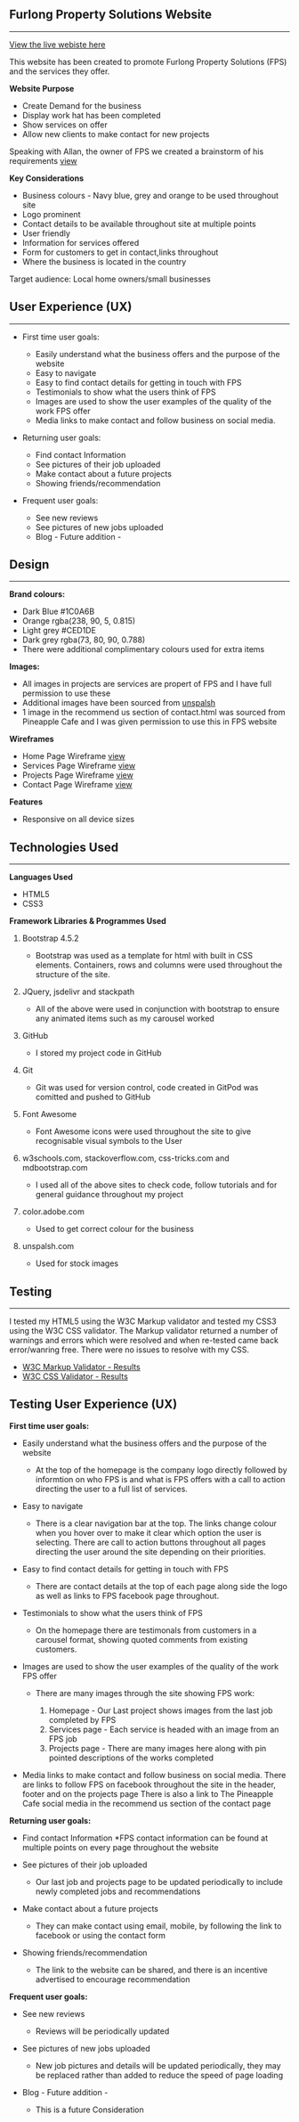 **Furlong Property Solutions Website**
----------------------------------
----------------------------------

[View the live webiste here](https://edavies2020.github.io/fps-ms1/.)

This website has been created to promote Furlong Property Solutions (FPS) and the services they offer. 

**Website Purpose**

* Create Demand for the business
* Display work hat has been completed
* Show services on offer
* Allow new clients to make contact for new projects

Speaking with Allan, the owner of FPS we created a brainstorm of his requirements [view](assets/images/readme/brainstorm.jpeg)

**Key Considerations**

* Business colours - Navy blue, grey and orange to be used throughout site
* Logo prominent
* Contact details to be available throughout site at multiple points
* User friendly 
* Information for services offered
* Form for customers to get in contact,links throughout
* Where the business is located in the country

Target audience: Local home owners/small businesses

User Experience (UX)
---------------------
---------------------
* First time user goals:
    * Easily understand what the business offers and the purpose of the website
    * Easy to navigate
    * Easy to find contact details for getting in touch with FPS
    * Testimonials to show what the users think of FPS
    * Images are used to show the user examples of the quality of the work FPS offer
    * Media links to make contact and follow business on social media.

* Returning user goals:
    * Find contact Information
    * See pictures of their job uploaded
    * Make contact about a future projects
    * Showing friends/recommendation

* Frequent user goals:
    * See new reviews
    * See pictures of new jobs uploaded
    * Blog - Future addition -

Design
----------
----------
**Brand colours:**
* Dark Blue     #1C0A6B
* Orange        rgba(238, 90, 5, 0.815) 
* Light grey    #CED1DE
* Dark grey     rgba(73, 80, 90, 0.788)
* There were additional complimentary colours used for extra items

**Images:**
* All images in projects are services are propert of FPS and I have full permission to use these
* Additional images have been sourced from [unspalsh](https://unsplash.com/)
* 1 image in the recommend us section of contact.html was sourced from Pineapple Cafe and I was given permission to use this in FPS website

**Wireframes**
* Home Page Wireframe [view](assets/images/readme/homepageWF.jpeg)
* Services Page Wireframe [view](assets/images/readme/serviceswf.jpeg)
* Projects Page Wireframe [view](assets/images/readme/ourprojectsWF.jpeg)
* Contact Page Wireframe [view](assets/images/readme/contactwf.jpeg)

**Features**
* Responsive on all device sizes

Technologies Used
------------------
------------------

**Languages Used**
* HTML5 
* CSS3

**Framework Libraries & Programmes Used**
1. Bootstrap 4.5.2
    * Bootstrap was used as a template for html with built in CSS elements. Containers, rows and columns were used throughout the structure of the site.

2. JQuery, jsdelivr and stackpath
    * All of the above were used in conjunction with bootstrap to ensure any animated items such as my carousel worked

3. GitHub 
    * I stored my project code in GitHub 

4. Git
    * Git was used for version control, code created in GitPod was comitted and pushed to GitHub

5. Font Awesome
    * Font Awesome icons were used throughout the site to give recognisable visual symbols to the User

6. w3schools.com, stackoverflow.com, css-tricks.com and mdbootstrap.com 
    * I used all of the above sites to check code, follow tutorials and for general guidance throughout my project 

7. color.adobe.com
    * Used to get correct colour for the business

8. unspalsh.com
    * Used for stock images

Testing
--------
--------

I tested my HTML5 using the W3C Markup validator and tested my CSS3 using the W3C CSS validator.
The Markup validator returned a number of warnings and errors which were resolved and when re-tested came back error/wanring free.
There were no issues to resolve with my CSS. 

* [W3C Markup Validator - Results](assets/images/readme/w3cmarkupresults.pdf)
* [W3C CSS Validator - Results](assets/images/readme/w3ccssresults.pdf)

Testing User Experience (UX)
----------------------------

**First time user goals:**

* Easily understand what the business offers and the purpose of the website
    * At the top of the homepage is the company logo directly followed by informtion on who FPS is
    and what is FPS offers with a call to action directing the user to a full list of services.    

* Easy to navigate
    * There is a clear navigation bar at the top. The links change colour when you hover over to make it clear 
    which option the user is selecting. There are call to action buttons throughout all pages directing the user 
    around the site depending on their priorities.

* Easy to find contact details for getting in touch with FPS
    * There are contact details at the top of each page along side the logo as well as links to FPS facebook page 
    throughout.

* Testimonials to show what the users think of FPS
    * On the homepage there are testimonals from customers in a carousel format, showing quoted comments 
    from existing customers.

* Images are used to show the user examples of the quality of the work FPS offer
    * There are many images through the site showing FPS work:

        1. Homepage - Our Last project shows images from the last job completed by FPS
        2. Services page - Each service is headed with an image from an FPS job
        3. Projects page - There are many images here along with pin pointed descriptions of the works completed

* Media links to make contact and follow business on social media.
    There are links to follow FPS on facebook throughout the site in the header, footer and on the projects page
    There is also a link to The Pineapple Cafe social media in the recommend us section of the contact page

**Returning user goals:**

* Find contact Information
    *FPS contact information can be found at multiple points on every page throughout the website

* See pictures of their job uploaded
    * Our last job and projects page to be updated periodically to include newly completed jobs and recommendations
    
* Make contact about a future projects
    * They can make contact using email, mobile, by following the link to facebook or using the contact form

* Showing friends/recommendation
    * The link to the website can be shared, and there is an incentive advertised to encourage recommendation

**Frequent user goals:**

* See new reviews
    * Reviews will be periodically updated

* See pictures of new jobs uploaded
    * New job pictures and details will be updated periodically, they may be replaced rather than added to reduce 
    the speed of page loading
  
* Blog - Future addition -
    * This is a future Consideration

 

